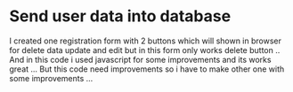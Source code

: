 # Send user data into database
I created one registration form with 2 buttons which will shown in browser for delete data update and edit but in this form only works delete button ..
And in this code i used javascript for some improvements and its works great ...
But this code need improvements so i have to make other one with some improvements ...
